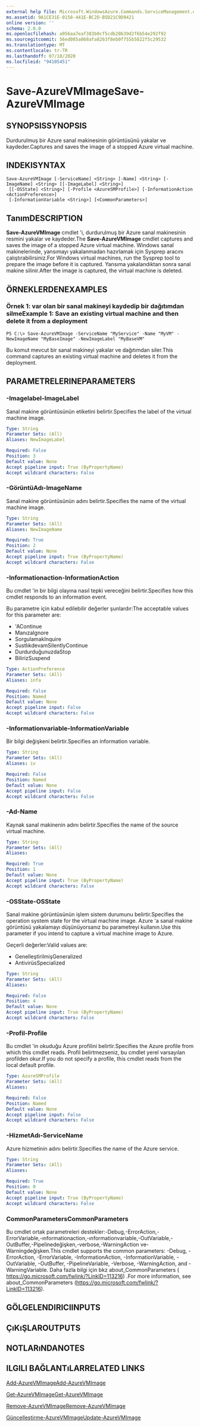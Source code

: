 ```yaml
---
external help file: Microsoft.WindowsAzure.Commands.ServiceManagement.dll-Help.xml
ms.assetid: 9A1CE31E-0158-441E-BC2D-B5D21C9D9421
online version: ''
schema: 2.0.0
ms.openlocfilehash: a956aa7eaf383b0cf5cdb20b39d2f6b54e292f92
ms.sourcegitcommit: 56ed085a868afa8263f8eb0f755b5822f5c29532
ms.translationtype: MT
ms.contentlocale: tr-TR
ms.lasthandoff: 07/18/2020
ms.locfileid: "94105451"
---
```

# <span data-ttu-id="3ef1d-101">Save-AzureVMImage</span><span class="sxs-lookup"><span data-stu-id="3ef1d-101">Save-AzureVMImage</span></span>

## <span data-ttu-id="3ef1d-102">SYNOPSIS</span><span class="sxs-lookup"><span data-stu-id="3ef1d-102">SYNOPSIS</span></span>
<span data-ttu-id="3ef1d-103">Durdurulmuş bir Azure sanal makinesinin görüntüsünü yakalar ve kaydeder.</span><span class="sxs-lookup"><span data-stu-id="3ef1d-103">Captures and saves the image of a stopped Azure virtual machine.</span></span>

## <span data-ttu-id="3ef1d-104">INDEKI</span><span class="sxs-lookup"><span data-stu-id="3ef1d-104">SYNTAX</span></span>

```
Save-AzureVMImage [-ServiceName] <String> [-Name] <String> [-ImageName] <String> [[-ImageLabel] <String>]
 [[-OSState] <String>] [-Profile <AzureSMProfile>] [-InformationAction <ActionPreference>]
 [-InformationVariable <String>] [<CommonParameters>]
```

## <span data-ttu-id="3ef1d-105">Tanım</span><span class="sxs-lookup"><span data-stu-id="3ef1d-105">DESCRIPTION</span></span>
<span data-ttu-id="3ef1d-106">**Save-AzureVMImage** cmdlet 'i, durdurulmuş bir Azure sanal makinesinin resmini yakalar ve kaydeder.</span><span class="sxs-lookup"><span data-stu-id="3ef1d-106">The **Save-AzureVMImage** cmdlet captures and saves the image of a stopped Azure virtual machine.</span></span>
<span data-ttu-id="3ef1d-107">Windows sanal makinelerinde, yansımayı yakalanmadan hazırlamak için Sysprep aracını çalıştırabilirsiniz.</span><span class="sxs-lookup"><span data-stu-id="3ef1d-107">For Windows virtual machines, run the Sysprep tool to prepare the image before it is captured.</span></span>
<span data-ttu-id="3ef1d-108">Yansıma yakalandıktan sonra sanal makine silinir.</span><span class="sxs-lookup"><span data-stu-id="3ef1d-108">After the image is captured, the virtual machine is deleted.</span></span>

## <span data-ttu-id="3ef1d-109">ÖRNEKLERDEN</span><span class="sxs-lookup"><span data-stu-id="3ef1d-109">EXAMPLES</span></span>

### <span data-ttu-id="3ef1d-110">Örnek 1: var olan bir sanal makineyi kaydedip bir dağıtımdan silme</span><span class="sxs-lookup"><span data-stu-id="3ef1d-110">Example 1: Save an existing virtual machine and then delete it from a deployment</span></span>
```
PS C:\> Save-AzureVMImage -ServiceName "MyService" -Name "MyVM" -NewImageName "MyBaseImage" -NewImageLabel "MyBaseVM"
```

<span data-ttu-id="3ef1d-111">Bu komut mevcut bir sanal makineyi yakalar ve dağıtımdan siler.</span><span class="sxs-lookup"><span data-stu-id="3ef1d-111">This command captures an existing virtual machine and deletes it from the deployment.</span></span>

## <span data-ttu-id="3ef1d-112">PARAMETRELERINE</span><span class="sxs-lookup"><span data-stu-id="3ef1d-112">PARAMETERS</span></span>

### <span data-ttu-id="3ef1d-113">-Imagelabel</span><span class="sxs-lookup"><span data-stu-id="3ef1d-113">-ImageLabel</span></span>
<span data-ttu-id="3ef1d-114">Sanal makine görüntüsünün etiketini belirtir.</span><span class="sxs-lookup"><span data-stu-id="3ef1d-114">Specifies the label of the virtual machine image.</span></span>

```yaml
Type: String
Parameter Sets: (All)
Aliases: NewImageLabel

Required: False
Position: 3
Default value: None
Accept pipeline input: True (ByPropertyName)
Accept wildcard characters: False
```

### <span data-ttu-id="3ef1d-115">-GörüntüAdı</span><span class="sxs-lookup"><span data-stu-id="3ef1d-115">-ImageName</span></span>
<span data-ttu-id="3ef1d-116">Sanal makine görüntüsünün adını belirtir.</span><span class="sxs-lookup"><span data-stu-id="3ef1d-116">Specifies the name of the virtual machine image.</span></span>

```yaml
Type: String
Parameter Sets: (All)
Aliases: NewImageName

Required: True
Position: 2
Default value: None
Accept pipeline input: True (ByPropertyName)
Accept wildcard characters: False
```

### <span data-ttu-id="3ef1d-117">-Informationaction</span><span class="sxs-lookup"><span data-stu-id="3ef1d-117">-InformationAction</span></span>
<span data-ttu-id="3ef1d-118">Bu cmdlet 'in bir bilgi olayına nasıl tepki vereceğini belirtir.</span><span class="sxs-lookup"><span data-stu-id="3ef1d-118">Specifies how this cmdlet responds to an information event.</span></span>

<span data-ttu-id="3ef1d-119">Bu parametre için kabul edilebilir değerler şunlardır:</span><span class="sxs-lookup"><span data-stu-id="3ef1d-119">The acceptable values for this parameter are:</span></span>

- <span data-ttu-id="3ef1d-120">'A</span><span class="sxs-lookup"><span data-stu-id="3ef1d-120">Continue</span></span>
- <span data-ttu-id="3ef1d-121">Manıza</span><span class="sxs-lookup"><span data-stu-id="3ef1d-121">Ignore</span></span>
- <span data-ttu-id="3ef1d-122">Sorgulamak</span><span class="sxs-lookup"><span data-stu-id="3ef1d-122">Inquire</span></span>
- <span data-ttu-id="3ef1d-123">Sustlıkdevam</span><span class="sxs-lookup"><span data-stu-id="3ef1d-123">SilentlyContinue</span></span>
- <span data-ttu-id="3ef1d-124">Durdurduğunuzda</span><span class="sxs-lookup"><span data-stu-id="3ef1d-124">Stop</span></span>
- <span data-ttu-id="3ef1d-125">Biliriz</span><span class="sxs-lookup"><span data-stu-id="3ef1d-125">Suspend</span></span>

```yaml
Type: ActionPreference
Parameter Sets: (All)
Aliases: infa

Required: False
Position: Named
Default value: None
Accept pipeline input: False
Accept wildcard characters: False
```

### <span data-ttu-id="3ef1d-126">-Informationvariable</span><span class="sxs-lookup"><span data-stu-id="3ef1d-126">-InformationVariable</span></span>
<span data-ttu-id="3ef1d-127">Bir bilgi değişkeni belirtir.</span><span class="sxs-lookup"><span data-stu-id="3ef1d-127">Specifies an information variable.</span></span>

```yaml
Type: String
Parameter Sets: (All)
Aliases: iv

Required: False
Position: Named
Default value: None
Accept pipeline input: False
Accept wildcard characters: False
```

### <span data-ttu-id="3ef1d-128">-Ad</span><span class="sxs-lookup"><span data-stu-id="3ef1d-128">-Name</span></span>
<span data-ttu-id="3ef1d-129">Kaynak sanal makinenin adını belirtir.</span><span class="sxs-lookup"><span data-stu-id="3ef1d-129">Specifies the name of the source virtual machine.</span></span>

```yaml
Type: String
Parameter Sets: (All)
Aliases: 

Required: True
Position: 1
Default value: None
Accept pipeline input: True (ByPropertyName)
Accept wildcard characters: False
```

### <span data-ttu-id="3ef1d-130">-OSState</span><span class="sxs-lookup"><span data-stu-id="3ef1d-130">-OSState</span></span>
<span data-ttu-id="3ef1d-131">Sanal makine görüntüsünün işlem sistem durumunu belirtir.</span><span class="sxs-lookup"><span data-stu-id="3ef1d-131">Specifies the operation system state for the virtual machine image.</span></span>
<span data-ttu-id="3ef1d-132">Azure 'a sanal makine görüntüsü yakalamayı düşünüyorsanız bu parametreyi kullanın.</span><span class="sxs-lookup"><span data-stu-id="3ef1d-132">Use this parameter if you intend to capture a virtual machine image to Azure.</span></span>

<span data-ttu-id="3ef1d-133">Geçerli değerler:</span><span class="sxs-lookup"><span data-stu-id="3ef1d-133">Valid values are:</span></span>

- <span data-ttu-id="3ef1d-134">Genelleştirilmiş</span><span class="sxs-lookup"><span data-stu-id="3ef1d-134">Generalized</span></span>
- <span data-ttu-id="3ef1d-135">Antivirüs</span><span class="sxs-lookup"><span data-stu-id="3ef1d-135">Specialized</span></span>

```yaml
Type: String
Parameter Sets: (All)
Aliases: 

Required: False
Position: 4
Default value: None
Accept pipeline input: True (ByPropertyName)
Accept wildcard characters: False
```

### <span data-ttu-id="3ef1d-136">-Profil</span><span class="sxs-lookup"><span data-stu-id="3ef1d-136">-Profile</span></span>
<span data-ttu-id="3ef1d-137">Bu cmdlet 'in okuduğu Azure profilini belirtir.</span><span class="sxs-lookup"><span data-stu-id="3ef1d-137">Specifies the Azure profile from which this cmdlet reads.</span></span>
<span data-ttu-id="3ef1d-138">Profil belirtmezseniz, bu cmdlet yerel varsayılan profilden okur.</span><span class="sxs-lookup"><span data-stu-id="3ef1d-138">If you do not specify a profile, this cmdlet reads from the local default profile.</span></span>

```yaml
Type: AzureSMProfile
Parameter Sets: (All)
Aliases: 

Required: False
Position: Named
Default value: None
Accept pipeline input: False
Accept wildcard characters: False
```

### <span data-ttu-id="3ef1d-139">-HizmetAdı</span><span class="sxs-lookup"><span data-stu-id="3ef1d-139">-ServiceName</span></span>
<span data-ttu-id="3ef1d-140">Azure hizmetinin adını belirtir.</span><span class="sxs-lookup"><span data-stu-id="3ef1d-140">Specifies the name of the Azure service.</span></span>

```yaml
Type: String
Parameter Sets: (All)
Aliases: 

Required: True
Position: 0
Default value: None
Accept pipeline input: True (ByPropertyName)
Accept wildcard characters: False
```

### <span data-ttu-id="3ef1d-141">CommonParameters</span><span class="sxs-lookup"><span data-stu-id="3ef1d-141">CommonParameters</span></span>
<span data-ttu-id="3ef1d-142">Bu cmdlet ortak parametreleri destekler:-Debug,-ErrorAction,-ErrorVariable,-ınformationaction,-ınformationvariable,-OutVariable,-OutBuffer,-Pipelinedeğişken,-verbose,-WarningAction ve-Warningdeğişken.</span><span class="sxs-lookup"><span data-stu-id="3ef1d-142">This cmdlet supports the common parameters: -Debug, -ErrorAction, -ErrorVariable, -InformationAction, -InformationVariable, -OutVariable, -OutBuffer, -PipelineVariable, -Verbose, -WarningAction, and -WarningVariable.</span></span> <span data-ttu-id="3ef1d-143">Daha fazla bilgi için bkz about_CommonParameters ( https://go.microsoft.com/fwlink/?LinkID=113216) .</span><span class="sxs-lookup"><span data-stu-id="3ef1d-143">For more information, see about_CommonParameters (https://go.microsoft.com/fwlink/?LinkID=113216).</span></span>

## <span data-ttu-id="3ef1d-144">GÖLGELENDIRICI</span><span class="sxs-lookup"><span data-stu-id="3ef1d-144">INPUTS</span></span>

## <span data-ttu-id="3ef1d-145">ÇıKıŞLAR</span><span class="sxs-lookup"><span data-stu-id="3ef1d-145">OUTPUTS</span></span>

## <span data-ttu-id="3ef1d-146">NOTLARıNDA</span><span class="sxs-lookup"><span data-stu-id="3ef1d-146">NOTES</span></span>

## <span data-ttu-id="3ef1d-147">ILGILI BAĞLANTıLAR</span><span class="sxs-lookup"><span data-stu-id="3ef1d-147">RELATED LINKS</span></span>

[<span data-ttu-id="3ef1d-148">Add-AzureVMImage</span><span class="sxs-lookup"><span data-stu-id="3ef1d-148">Add-AzureVMImage</span></span>](./Add-AzureVMImage.md)

[<span data-ttu-id="3ef1d-149">Get-AzureVMImage</span><span class="sxs-lookup"><span data-stu-id="3ef1d-149">Get-AzureVMImage</span></span>](./Get-AzureVMImage.md)

[<span data-ttu-id="3ef1d-150">Remove-AzureVMImage</span><span class="sxs-lookup"><span data-stu-id="3ef1d-150">Remove-AzureVMImage</span></span>](./Remove-AzureVMImage.md)

[<span data-ttu-id="3ef1d-151">Güncelleştirme-AzureVMImage</span><span class="sxs-lookup"><span data-stu-id="3ef1d-151">Update-AzureVMImage</span></span>](./Update-AzureVMImage.md)


